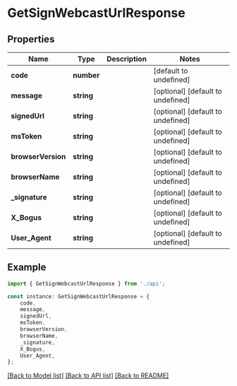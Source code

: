 # GetSignWebcastUrlResponse


## Properties

Name | Type | Description | Notes
------------ | ------------- | ------------- | -------------
**code** | **number** |  | [default to undefined]
**message** | **string** |  | [optional] [default to undefined]
**signedUrl** | **string** |  | [optional] [default to undefined]
**msToken** | **string** |  | [optional] [default to undefined]
**browserVersion** | **string** |  | [optional] [default to undefined]
**browserName** | **string** |  | [optional] [default to undefined]
**_signature** | **string** |  | [optional] [default to undefined]
**X_Bogus** | **string** |  | [optional] [default to undefined]
**User_Agent** | **string** |  | [optional] [default to undefined]

## Example

```typescript
import { GetSignWebcastUrlResponse } from './api';

const instance: GetSignWebcastUrlResponse = {
    code,
    message,
    signedUrl,
    msToken,
    browserVersion,
    browserName,
    _signature,
    X_Bogus,
    User_Agent,
};
```

[[Back to Model list]](../README.md#documentation-for-models) [[Back to API list]](../README.md#documentation-for-api-endpoints) [[Back to README]](../README.md)
